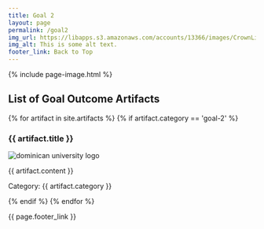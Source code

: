 ```yaml
---
title: Goal 2
layout: page
permalink: /goal2
img_url: https://libapps.s3.amazonaws.com/accounts/13366/images/CrownLibraryBanner5.jpg
img_alt: This is some alt text.
footer_link: Back to Top
---
```

{% include page-image.html %}

<h2>List of Goal Outcome Artifacts</h2>
{% for artifact in site.artifacts %}
{% if artifact.category == 'goal-2' %}
<h3>{{ artifact.title }}</h3>
<p><img src="{{ artifact.image }}" alt="dominican university logo"/></p>
<p>{{ artifact.content }}</p>
<p>Category: {{ artifact.category }}</p>
{% endif %}
{% endfor %}

{{ page.footer_link }}